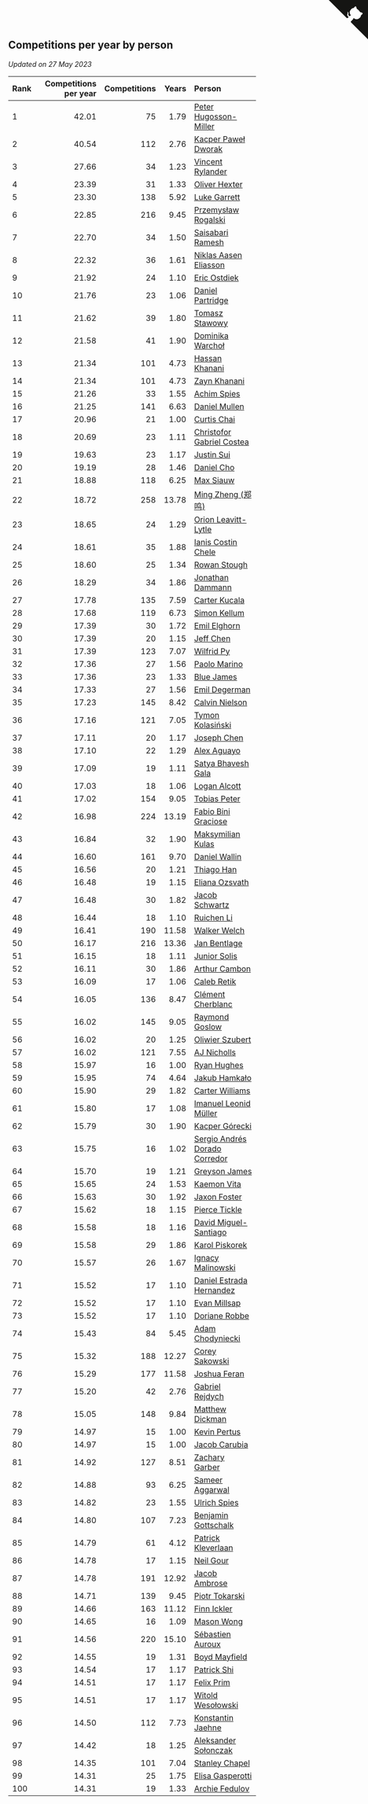 ## Competitions per year by person

*Updated on 27 May 2023*

| Rank | Competitions per year | Competitions | Years | Person |
| :--- | ---: | ---: | ---: | :--- |
| 1 | 42.01 | 75 | 1.79 | [Peter Hugosson-Miller](https://www.worldcubeassociation.org/persons/2021HUGO01) |
| 2 | 40.54 | 112 | 2.76 | [Kacper Paweł Dworak](https://www.worldcubeassociation.org/persons/2020DWOR01) |
| 3 | 27.66 | 34 | 1.23 | [Vincent Rylander](https://www.worldcubeassociation.org/persons/2022RYLA01) |
| 4 | 23.39 | 31 | 1.33 | [Oliver Hexter](https://www.worldcubeassociation.org/persons/2022HEXT01) |
| 5 | 23.30 | 138 | 5.92 | [Luke Garrett](https://www.worldcubeassociation.org/persons/2017GARR05) |
| 6 | 22.85 | 216 | 9.45 | [Przemysław Rogalski](https://www.worldcubeassociation.org/persons/2013ROGA02) |
| 7 | 22.70 | 34 | 1.50 | [Saisabari Ramesh](https://www.worldcubeassociation.org/persons/2021RAME01) |
| 8 | 22.32 | 36 | 1.61 | [Niklas Aasen Eliasson](https://www.worldcubeassociation.org/persons/2021ELIA01) |
| 9 | 21.92 | 24 | 1.10 | [Eric Ostdiek](https://www.worldcubeassociation.org/persons/2022OSTD01) |
| 10 | 21.76 | 23 | 1.06 | [Daniel Partridge](https://www.worldcubeassociation.org/persons/2022PART02) |
| 11 | 21.62 | 39 | 1.80 | [Tomasz Stawowy](https://www.worldcubeassociation.org/persons/2021STAW01) |
| 12 | 21.58 | 41 | 1.90 | [Dominika Warchoł](https://www.worldcubeassociation.org/persons/2021WARC01) |
| 13 | 21.34 | 101 | 4.73 | [Hassan Khanani](https://www.worldcubeassociation.org/persons/2018KHAN26) |
| 14 | 21.34 | 101 | 4.73 | [Zayn Khanani](https://www.worldcubeassociation.org/persons/2018KHAN28) |
| 15 | 21.26 | 33 | 1.55 | [Achim Spies](https://www.worldcubeassociation.org/persons/2021SPIE01) |
| 16 | 21.25 | 141 | 6.63 | [Daniel Mullen](https://www.worldcubeassociation.org/persons/2016MULL04) |
| 17 | 20.96 | 21 | 1.00 | [Curtis Chai](https://www.worldcubeassociation.org/persons/2022CHAI02) |
| 18 | 20.69 | 23 | 1.11 | [Christofor Gabriel Costea](https://www.worldcubeassociation.org/persons/2022COST03) |
| 19 | 19.63 | 23 | 1.17 | [Justin Sui](https://www.worldcubeassociation.org/persons/2022SUIJ01) |
| 20 | 19.19 | 28 | 1.46 | [Daniel Cho](https://www.worldcubeassociation.org/persons/2021CHOD01) |
| 21 | 18.88 | 118 | 6.25 | [Max Siauw](https://www.worldcubeassociation.org/persons/2017SIAU02) |
| 22 | 18.72 | 258 | 13.78 | [Ming Zheng (郑鸣)](https://www.worldcubeassociation.org/persons/2009ZHEN11) |
| 23 | 18.65 | 24 | 1.29 | [Orion Leavitt-Lytle](https://www.worldcubeassociation.org/persons/2022LEAV01) |
| 24 | 18.61 | 35 | 1.88 | [Ianis Costin Chele](https://www.worldcubeassociation.org/persons/2021CHEL01) |
| 25 | 18.60 | 25 | 1.34 | [Rowan Stough](https://www.worldcubeassociation.org/persons/2022STOU01) |
| 26 | 18.29 | 34 | 1.86 | [Jonathan Dammann](https://www.worldcubeassociation.org/persons/2021DAMM01) |
| 27 | 17.78 | 135 | 7.59 | [Carter Kucala](https://www.worldcubeassociation.org/persons/2015KUCA01) |
| 28 | 17.68 | 119 | 6.73 | [Simon Kellum](https://www.worldcubeassociation.org/persons/2016KELL12) |
| 29 | 17.39 | 30 | 1.72 | [Emil Elghorn](https://www.worldcubeassociation.org/persons/2021ELGH01) |
| 30 | 17.39 | 20 | 1.15 | [Jeff Chen](https://www.worldcubeassociation.org/persons/2022CHEN19) |
| 31 | 17.39 | 123 | 7.07 | [Wilfrid Py](https://www.worldcubeassociation.org/persons/2016PYWI01) |
| 32 | 17.36 | 27 | 1.56 | [Paolo Marino](https://www.worldcubeassociation.org/persons/2021MARI04) |
| 33 | 17.36 | 23 | 1.33 | [Blue James](https://www.worldcubeassociation.org/persons/2022JAME01) |
| 34 | 17.33 | 27 | 1.56 | [Emil Degerman](https://www.worldcubeassociation.org/persons/2021DEGE01) |
| 35 | 17.23 | 145 | 8.42 | [Calvin Nielson](https://www.worldcubeassociation.org/persons/2014NIEL03) |
| 36 | 17.16 | 121 | 7.05 | [Tymon Kolasiński](https://www.worldcubeassociation.org/persons/2016KOLA02) |
| 37 | 17.11 | 20 | 1.17 | [Joseph Chen](https://www.worldcubeassociation.org/persons/2022CHEN16) |
| 38 | 17.10 | 22 | 1.29 | [Alex Aguayo](https://www.worldcubeassociation.org/persons/2022AGUA01) |
| 39 | 17.09 | 19 | 1.11 | [Satya Bhavesh Gala](https://www.worldcubeassociation.org/persons/2022GALA03) |
| 40 | 17.03 | 18 | 1.06 | [Logan Alcott](https://www.worldcubeassociation.org/persons/2022ALCO02) |
| 41 | 17.02 | 154 | 9.05 | [Tobias Peter](https://www.worldcubeassociation.org/persons/2014PETE03) |
| 42 | 16.98 | 224 | 13.19 | [Fabio Bini Graciose](https://www.worldcubeassociation.org/persons/2010GRAC02) |
| 43 | 16.84 | 32 | 1.90 | [Maksymilian Kulas](https://www.worldcubeassociation.org/persons/2021KULA02) |
| 44 | 16.60 | 161 | 9.70 | [Daniel Wallin](https://www.worldcubeassociation.org/persons/2013WALL03) |
| 45 | 16.56 | 20 | 1.21 | [Thiago Han](https://www.worldcubeassociation.org/persons/2022HANT01) |
| 46 | 16.48 | 19 | 1.15 | [Eliana Ozsvath](https://www.worldcubeassociation.org/persons/2022OZSV01) |
| 47 | 16.48 | 30 | 1.82 | [Jacob Schwartz](https://www.worldcubeassociation.org/persons/2021SCHW01) |
| 48 | 16.44 | 18 | 1.10 | [Ruichen Li](https://www.worldcubeassociation.org/persons/2022LIRU02) |
| 49 | 16.41 | 190 | 11.58 | [Walker Welch](https://www.worldcubeassociation.org/persons/2011WELC01) |
| 50 | 16.17 | 216 | 13.36 | [Jan Bentlage](https://www.worldcubeassociation.org/persons/2010BENT01) |
| 51 | 16.15 | 18 | 1.11 | [Junior Solis](https://www.worldcubeassociation.org/persons/2022SOLI03) |
| 52 | 16.11 | 30 | 1.86 | [Arthur Cambon](https://www.worldcubeassociation.org/persons/2021CAMB01) |
| 53 | 16.09 | 17 | 1.06 | [Caleb Retik](https://www.worldcubeassociation.org/persons/2022RETI01) |
| 54 | 16.05 | 136 | 8.47 | [Clément Cherblanc](https://www.worldcubeassociation.org/persons/2014CHER05) |
| 55 | 16.02 | 145 | 9.05 | [Raymond Goslow](https://www.worldcubeassociation.org/persons/2014GOSL01) |
| 56 | 16.02 | 20 | 1.25 | [Oliwier Szubert](https://www.worldcubeassociation.org/persons/2022SZUB01) |
| 57 | 16.02 | 121 | 7.55 | [AJ Nicholls](https://www.worldcubeassociation.org/persons/2015NICH04) |
| 58 | 15.97 | 16 | 1.00 | [Ryan Hughes](https://www.worldcubeassociation.org/persons/2022HUGH04) |
| 59 | 15.95 | 74 | 4.64 | [Jakub Hamkało](https://www.worldcubeassociation.org/persons/2018HAMK01) |
| 60 | 15.90 | 29 | 1.82 | [Carter Williams](https://www.worldcubeassociation.org/persons/2021WILL06) |
| 61 | 15.80 | 17 | 1.08 | [Imanuel Leonid Müller](https://www.worldcubeassociation.org/persons/2022MULL02) |
| 62 | 15.79 | 30 | 1.90 | [Kacper Górecki](https://www.worldcubeassociation.org/persons/2021GORE01) |
| 63 | 15.75 | 16 | 1.02 | [Sergio Andrés Dorado Corredor](https://www.worldcubeassociation.org/persons/2022CORR05) |
| 64 | 15.70 | 19 | 1.21 | [Greyson James](https://www.worldcubeassociation.org/persons/2022JAME02) |
| 65 | 15.65 | 24 | 1.53 | [Kaemon Vita](https://www.worldcubeassociation.org/persons/2021VITA01) |
| 66 | 15.63 | 30 | 1.92 | [Jaxon Foster](https://www.worldcubeassociation.org/persons/2021FOST01) |
| 67 | 15.62 | 18 | 1.15 | [Pierce Tickle](https://www.worldcubeassociation.org/persons/2022TICK01) |
| 68 | 15.58 | 18 | 1.16 | [David Miguel-Santiago](https://www.worldcubeassociation.org/persons/2022MIGU02) |
| 69 | 15.58 | 29 | 1.86 | [Karol Piskorek](https://www.worldcubeassociation.org/persons/2021PISK01) |
| 70 | 15.57 | 26 | 1.67 | [Ignacy Malinowski](https://www.worldcubeassociation.org/persons/2021MALI02) |
| 71 | 15.52 | 17 | 1.10 | [Daniel Estrada Hernandez](https://www.worldcubeassociation.org/persons/2022HERN07) |
| 72 | 15.52 | 17 | 1.10 | [Evan Millsap](https://www.worldcubeassociation.org/persons/2022MILL05) |
| 73 | 15.52 | 17 | 1.10 | [Doriane Robbe](https://www.worldcubeassociation.org/persons/2022ROBB03) |
| 74 | 15.43 | 84 | 5.45 | [Adam Chodyniecki](https://www.worldcubeassociation.org/persons/2017CHOD02) |
| 75 | 15.32 | 188 | 12.27 | [Corey Sakowski](https://www.worldcubeassociation.org/persons/2011SAKO01) |
| 76 | 15.29 | 177 | 11.58 | [Joshua Feran](https://www.worldcubeassociation.org/persons/2011FERA01) |
| 77 | 15.20 | 42 | 2.76 | [Gabriel Rejdych](https://www.worldcubeassociation.org/persons/2020REJD01) |
| 78 | 15.05 | 148 | 9.84 | [Matthew Dickman](https://www.worldcubeassociation.org/persons/2013DICK01) |
| 79 | 14.97 | 15 | 1.00 | [Kevin Pertus](https://www.worldcubeassociation.org/persons/2022PERT01) |
| 80 | 14.97 | 15 | 1.00 | [Jacob Carubia](https://www.worldcubeassociation.org/persons/2022CARU02) |
| 81 | 14.92 | 127 | 8.51 | [Zachary Garber](https://www.worldcubeassociation.org/persons/2014GARB01) |
| 82 | 14.88 | 93 | 6.25 | [Sameer Aggarwal](https://www.worldcubeassociation.org/persons/2017AGGA01) |
| 83 | 14.82 | 23 | 1.55 | [Ulrich Spies](https://www.worldcubeassociation.org/persons/2021SPIE02) |
| 84 | 14.80 | 107 | 7.23 | [Benjamin Gottschalk](https://www.worldcubeassociation.org/persons/2016GOTT01) |
| 85 | 14.79 | 61 | 4.12 | [Patrick Kleverlaan](https://www.worldcubeassociation.org/persons/2019KLEV01) |
| 86 | 14.78 | 17 | 1.15 | [Neil Gour](https://www.worldcubeassociation.org/persons/2022GOUR01) |
| 87 | 14.78 | 191 | 12.92 | [Jacob Ambrose](https://www.worldcubeassociation.org/persons/2010AMBR01) |
| 88 | 14.71 | 139 | 9.45 | [Piotr Tokarski](https://www.worldcubeassociation.org/persons/2013TOKA01) |
| 89 | 14.66 | 163 | 11.12 | [Finn Ickler](https://www.worldcubeassociation.org/persons/2012ICKL01) |
| 90 | 14.65 | 16 | 1.09 | [Mason Wong](https://www.worldcubeassociation.org/persons/2022WONG03) |
| 91 | 14.56 | 220 | 15.10 | [Sébastien Auroux](https://www.worldcubeassociation.org/persons/2008AURO01) |
| 92 | 14.55 | 19 | 1.31 | [Boyd Mayfield](https://www.worldcubeassociation.org/persons/2022MAYF01) |
| 93 | 14.54 | 17 | 1.17 | [Patrick Shi](https://www.worldcubeassociation.org/persons/2022SHIP01) |
| 94 | 14.51 | 17 | 1.17 | [Felix Prim](https://www.worldcubeassociation.org/persons/2022PRIM01) |
| 95 | 14.51 | 17 | 1.17 | [Witold Wesołowski](https://www.worldcubeassociation.org/persons/2022WESO01) |
| 96 | 14.50 | 112 | 7.73 | [Konstantin Jaehne](https://www.worldcubeassociation.org/persons/2015JAEH01) |
| 97 | 14.42 | 18 | 1.25 | [Aleksander Sołonczak](https://www.worldcubeassociation.org/persons/2022SOLO01) |
| 98 | 14.35 | 101 | 7.04 | [Stanley Chapel](https://www.worldcubeassociation.org/persons/2016CHAP04) |
| 99 | 14.31 | 25 | 1.75 | [Elisa Gasperotti](https://www.worldcubeassociation.org/persons/2021GASP01) |
| 100 | 14.31 | 19 | 1.33 | [Archie Fedulov](https://www.worldcubeassociation.org/persons/2022FEDU01) |


<a href="https://github.com/JustinTimeCuber/wca_statistics" class="github-corner" aria-label="View source on Github"><svg width="80" height="80" viewBox="0 0 250 250" style="fill:#151513; color:#fff; position: absolute; top: 0; border: 0; right: 0;" aria-hidden="true"><path d="M0,0 L115,115 L130,115 L142,142 L250,250 L250,0 Z"></path><path d="M128.3,109.0 C113.8,99.7 119.0,89.6 119.0,89.6 C122.0,82.7 120.5,78.6 120.5,78.6 C119.2,72.0 123.4,76.3 123.4,76.3 C127.3,80.9 125.5,87.3 125.5,87.3 C122.9,97.6 130.6,101.9 134.4,103.2" fill="currentColor" style="transform-origin: 130px 106px;" class="octo-arm"></path><path d="M115.0,115.0 C114.9,115.1 118.7,116.5 119.8,115.4 L133.7,101.6 C136.9,99.2 139.9,98.4 142.2,98.6 C133.8,88.0 127.5,74.4 143.8,58.0 C148.5,53.4 154.0,51.2 159.7,51.0 C160.3,49.4 163.2,43.6 171.4,40.1 C171.4,40.1 176.1,42.5 178.8,56.2 C183.1,58.6 187.2,61.8 190.9,65.4 C194.5,69.0 197.7,73.2 200.1,77.6 C213.8,80.2 216.3,84.9 216.3,84.9 C212.7,93.1 206.9,96.0 205.4,96.6 C205.1,102.4 203.0,107.8 198.3,112.5 C181.9,128.9 168.3,122.5 157.7,114.1 C157.9,116.9 156.7,120.9 152.7,124.9 L141.0,136.5 C139.8,137.7 141.6,141.9 141.8,141.8 Z" fill="currentColor" class="octo-body"></path></svg></a><style>.github-corner:hover .octo-arm{animation:octocat-wave 560ms ease-in-out}@keyframes octocat-wave{0%,100%{transform:rotate(0)}20%,60%{transform:rotate(-25deg)}40%,80%{transform:rotate(10deg)}}@media (max-width:500px){.github-corner:hover .octo-arm{animation:none}.github-corner .octo-arm{animation:octocat-wave 560ms ease-in-out}}</style>
